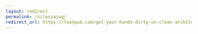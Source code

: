 ```yaml
---
layout: redirect
permalink: /silesiajug/
redirect_url: https://leanpub.com/get-your-hands-dirty-on-clean-architecture/c/silesiajug
---
```

